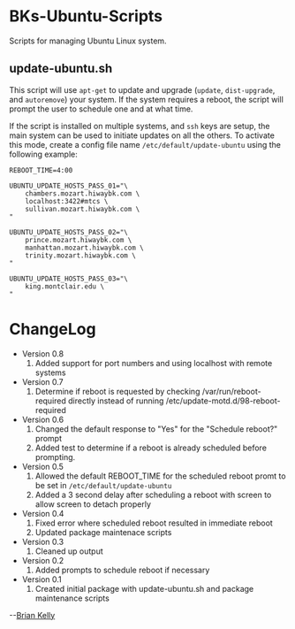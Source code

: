# BKs-Ubuntu-Scripts
<!--- Project=BKs-Ubuntu-Scripts --->
<!--- MajorVersion=0 --->
<!--- MinorVersion=8 --->
<!--- PackageVersion=2 --->
<!--- MaintainerName="Brian Kelly" --->
<!--- MaintainerEmail=Github@Brian.Kelly.name --->
<!--- Depends="perl (>= 5.14.2), mdadm (>= 3.2.5), lvm2 (>= 2.02.66)" --->
<!--- Description="Various utility scripts for managing an Ubuntu Linux system" --->

Scripts for managing Ubuntu Linux system.

update-ubuntu.sh
----------------

This script will use `apt-get` to update and upgrade (`update`, `dist-upgrade`,
and `autoremove`) your system.  If the system requires a reboot, the script
will prompt the user to schedule one and at what time.

If the script is installed on multiple systems, and `ssh` keys are setup, the
main system can be used to initiate updates on all the others.  To activate this
mode, create a config file name `/etc/default/update-ubuntu` using the following
example:

```
REBOOT_TIME=4:00

UBUNTU_UPDATE_HOSTS_PASS_01="\
	chambers.mozart.hiwaybk.com \
	localhost:3422#mtcs \
	sullivan.mozart.hiwaybk.com \
"

UBUNTU_UPDATE_HOSTS_PASS_02="\
	prince.mozart.hiwaybk.com \
	manhattan.mozart.hiwaybk.com \
	trinity.mozart.hiwaybk.com \
"

UBUNTU_UPDATE_HOSTS_PASS_03="\
	king.montclair.edu \
"
```

# ChangeLog
* Version 0.8
  1. Added support for port numbers and using localhost with remote systems
* Version 0.7
  1. Determine if reboot is requested by checking /var/run/reboot-required
     directly instead of running /etc/update-motd.d/98-reboot-required
* Version 0.6
  1. Changed the default response to "Yes" for the "Schedule reboot?" prompt
  2. Added test to determine if a reboot is already scheduled before prompting.
* Version 0.5
  1. Allowed the default REBOOT_TIME for the scheduled reboot promt to be set in `/etc/default/update-ubuntu`
  2. Added a 3 second delay after scheduling a reboot with screen to allow screen to detach properly
* Version 0.4
  1. Fixed error where scheduled reboot resulted in immediate reboot
  2. Updated package maintenace scripts
* Version 0.3
  1. Cleaned up output
* Version 0.2
  1. Added prompts to schedule reboot if necessary
* Version 0.1
  1. Created initial package with update-ubuntu.sh and package maintenance scripts

--[Brian Kelly](https://github.com/hiwaybk)
